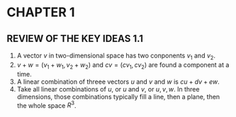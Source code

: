 # CHAPTER 1

## REVIEW OF THE KEY IDEAS 1.1
1. A vector $v$ in two-dimensional space has two conponents $v_1$ and $v_2$.
2. $v+w=(v_1+w_1, v_2+w_2)$ and $cv=(cv_1, cv_2)$ are found a component at a time.
3. A linear combination of threee vectors $u$ and $v$ and $w$ is $cu+dv+ew$.
4. Take all linear combinations of $u$, or $u$ and $v$, or $u,v,w$. In three dimensions, those combinations typically fill a line, then a plane, then the whole space $R^3$.

